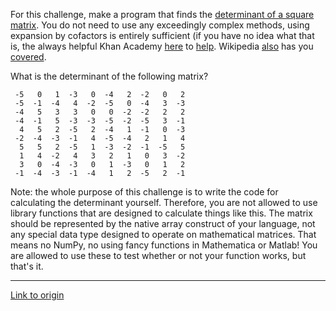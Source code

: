 For this challenge, make a program that finds the [determinant of a square matrix](http://en.wikipedia.org/wiki/Determinant#Calculation). You do not need to use any exceedingly complex methods, using expansion by cofactors is entirely sufficient (if you have no idea what that is, the always helpful Khan Academy [here](http://www.khanacademy.org/math/linear-algebra/v/linear-algebra--3x3-determinant) to [help](http://www.khanacademy.org/math/linear-algebra/v/linear-algebra--nxn-determinant). Wikipedia [also](http://en.wikipedia.org/wiki/Laplace_expansion) has you [covered](http://en.wikipedia.org/wiki/Cofactor_(linear_algebra\))).

What is the determinant of the following matrix?
    
     -5   0   1  -3   0  -4   2  -2   0   2
     -5  -1  -4   4  -2  -5   0  -4   3  -3
     -4   5   3   3   0   0  -2  -2   2   2
     -4  -1   5  -3  -3  -5  -2  -5   3  -1
      4   5   2  -5   2  -4   1  -1   0  -3
     -2  -4  -3  -1   4  -5  -4   2   1   4
      5   5   2  -5   1  -3  -2  -1  -5   5
      1   4  -2   4   3   2   1   0   3  -2
      3   0  -4  -3   0   1  -3   0   1   2
     -1  -4  -3  -1  -4   1   2  -5   2  -1
     
Note: the whole purpose of this challenge is to write the code for calculating the determinant yourself. Therefore, you are not allowed to use library functions that are designed to calculate things like this. The matrix should be represented by the native array construct of your language, not any special data type designed to operate on mathematical matrices. That means no NumPy, no using fancy functions in Mathematica or Matlab! You are allowed to use these to test whether or not your function works, but that's it.

---

[Link to origin](https://www.reddit.com/r/dailyprogrammer/tux8s)